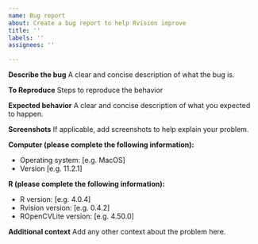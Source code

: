 ```yaml
---
name: Bug report
about: Create a bug report to help Rvision improve
title: ''
labels: ''
assignees: ''

---
```


**Describe the bug**
A clear and concise description of what the bug is.

**To Reproduce**
Steps to reproduce the behavior

**Expected behavior**
A clear and concise description of what you expected to happen.

**Screenshots**
If applicable, add screenshots to help explain your problem.

**Computer (please complete the following information):**
 - Operating system: [e.g. MacOS]
 - Version [e.g. 11.2.1]

**R (please complete the following information):**
 - R version: [e.g. 4.0.4]
 - Rvision version: [e.g. 0.4.2]
 - ROpenCVLite version: [e.g. 4.50.0]

**Additional context**
Add any other context about the problem here.
